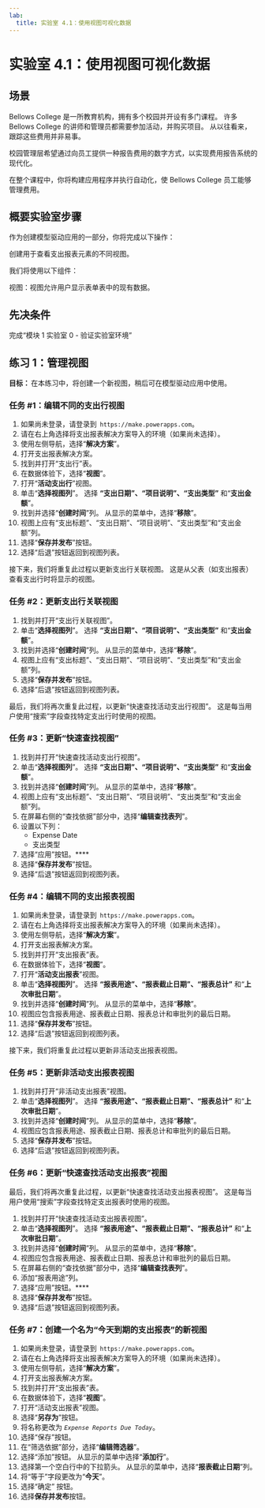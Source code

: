 ```yaml
---
lab:
  title: 实验室 4.1：使用视图可视化数据
---
```


# 实验室 4.1：使用视图可视化数据

## 场景

Bellows College 是一所教育机构，拥有多个校园并开设有多门课程。 许多 Bellows College 的讲师和管理员都需要参加活动，并购买项目。 从以往看来，跟踪这些费用并非易事。

校园管理层希望通过向员工提供一种报告费用的数字方式，以实现费用报告系统的现代化。

在整个课程中，你将构建应用程序并执行自动化，使 Bellows College 员工能够管理费用。

## 概要实验室步骤

作为创建模型驱动应用的一部分，你将完成以下操作：

创建用于查看支出报表元素的不同视图。

我们将使用以下组件：

视图：视图允许用户显示表单表中的现有数据。

## 先决条件

完成“模块 1 实验室 0 - 验证实验室环境”

## 练习 1：管理视图

**目标：** 在本练习中，将创建一个新视图，稍后可在模型驱动应用中使用。

### 任务 #1：编辑不同的支出行视图

1. 如果尚未登录，请登录到  `https://make.powerapps.com`。
2. 请在右上角选择将支出报表解决方案导入的环境（如果尚未选择）。
3. 使用左侧导航，选择“**解决方案**”。
4. 打开支出报表解决方案。
5. 找到并打开“支出行”表。
6. 在数据体验下，选择“**视图**”。
7. 打开“**活动支出行**”视图。
8. 单击“**选择视图列**”。 选择 **“支出日期”、“项目说明”、“支出类型”** 和“**支出金额**”。
9. 找到并选择“**创建时间**”列。 从显示的菜单中，选择“**移除**”。
10. 视图上应有“支出标题”、“支出日期”、“项目说明”、“支出类型”和“支出金额”列。
11. 选择“**保存并发布**”按钮。
12. 选择“后退”按钮返回到视图列表。

接下来，我们将重复此过程以更新支出行关联视图。 这是从父表（如支出报表）查看支出行时将显示的视图。

### 任务 #2：更新支出行关联视图 

1. 找到并打开“支出行关联视图”。
2. 单击“**选择视图列**”。 选择 **“支出日期”、“项目说明”、“支出类型”** 和“**支出金额**”。
3. 找到并选择“**创建时间**”列。 从显示的菜单中，选择“**移除**”。
4. 视图上应有“支出标题”、“支出日期”、“项目说明”、“支出类型”和“支出金额”列。
5. 选择“**保存并发布**”按钮。
6. 选择“后退”按钮返回到视图列表。

最后，我们将再次重复此过程，以更新“快速查找活动支出行视图”。 这是每当用户使用“搜索”字段查找特定支出行时使用的视图。

### 任务 #3：更新“快速查找视图”

1. 找到并打开“快速查找活动支出行视图”。
2. 单击“**选择视图列**”。 选择 **“支出日期”、“项目说明”、“支出类型”** 和“**支出金额**”。
3. 找到并选择“**创建时间**”列。 从显示的菜单中，选择“**移除**”。
4. 视图上应有“支出标题”、“支出日期”、“项目说明”、“支出类型”和“支出金额”列。
5. 在屏幕右侧的“查找依据”部分中，选择“**编辑查找表列**”。
6. 设置以下列：
    - Expense Date
    - 支出类型
7. 选择“应用”按钮。****
8. 选择“**保存并发布**”按钮。
9. 选择“后退”按钮返回到视图列表。

### 任务 #4：编辑不同的支出报表视图

1. 如果尚未登录，请登录到  `https://make.powerapps.com`。
2. 请在右上角选择将支出报表解决方案导入的环境（如果尚未选择）。
3. 使用左侧导航，选择“**解决方案**”。
4. 打开支出报表解决方案。
5. 找到并打开“支出报表”表。
6. 在数据体验下，选择“**视图**”。
7. 打开“**活动支出报表**”视图。
8. 单击“**选择视图列**”。 选择 **“报表用途”、“报表截止日期”、“报表总计”** 和“**上次审批日期**”。
9. 找到并选择“**创建时间**”列。 从显示的菜单中，选择“**移除**”。
10. 视图应包含报表用途、报表截止日期、报表总计和审批列的最后日期。
11. 选择“**保存并发布**”按钮。
12. 选择“后退”按钮返回到视图列表。

接下来，我们将重复此过程以更新非活动支出报表视图。

### 任务 #5：更新非活动支出报表视图

1. 找到并打开“非活动支出报表”视图。
2. 单击“**选择视图列**”。 选择 **“报表用途”、“报表截止日期”、“报表总计”** 和“**上次审批日期**”。
3. 找到并选择“**创建时间**”列。 从显示的菜单中，选择“**移除**”。
4. 视图应包含报表用途、报表截止日期、报表总计和审批列的最后日期。
5. 选择“**保存并发布**”按钮。
6. 选择“后退”按钮返回到视图列表。

### 任务 #6：更新“快速查找活动支出报表”视图 

最后，我们将再次重复此过程，以更新“快速查找活动支出报表视图”。 这是每当用户使用“搜索”字段查找特定支出报表时使用的视图。

1. 找到并打开“快速查找活动支出报表视图”。
2. 单击“**选择视图列**”。 选择 **“报表用途”、“报表截止日期”、“报表总计”** 和“**上次审批日期**”。
3. 找到并选择“**创建时间**”列。 从显示的菜单中，选择“**移除**”。
4. 视图应包含报表用途、报表截止日期、报表总计和审批列的最后日期。
5. 在屏幕右侧的“查找依据”部分中，选择“**编辑查找表列**”。
6. 添加“报表用途”列。
7. 选择“应用”按钮。****
8. 选择“**保存并发布**”按钮。
9. 选择“后退”按钮返回到视图列表。

### 任务 #7：创建一个名为“今天到期的支出报表”的新视图

1. 如果尚未登录，请登录到  `https://make.powerapps.com`。
2. 请在右上角选择将支出报表解决方案导入的环境（如果尚未选择）。
3. 使用左侧导航，选择“**解决方案**”。
4. 打开支出报表解决方案。
5. 找到并打开“支出报表”表。
6. 在数据体验下，选择“**视图**”。
7. 打开“活动支出报表”视图。
8. 选择“**另存为**”按钮。
9. 将名称更改为 *`Expense Reports Due Today`*。
10. 选择“保存”按钮。
11. 在“筛选依据”部分，选择“**编辑筛选器**”。
12. 选择“添加”按钮。 从显示的菜单中选择“**添加行**”。
13. 选择第一个空白行中的下拉箭头。 从显示的菜单中，选择“**报表截止日期**”列。
14. 将“等于”字段更改为“**今天**”。
15. 选择“确定”  按钮。
16. 选择**保存并发布**按钮。

